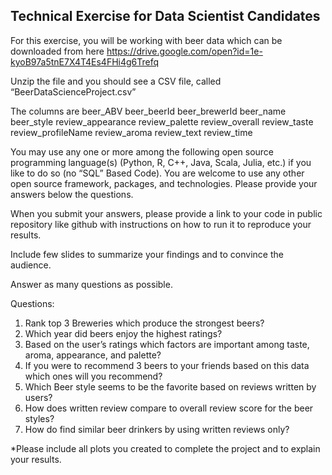## Technical Exercise for Data Scientist Candidates

For this exercise, you will be working with beer data which can be downloaded from here 
https://drive.google.com/open?id=1e-kyoB97a5tnE7X4T4Es4FHi4g6Trefq
 
Unzip the file and you should see a CSV file, called “BeerDataScienceProject.csv”

The columns are
beer_ABV	beer_beerId	beer_brewerId	beer_name	beer_style	review_appearance	review_palette	review_overall	review_taste	review_profileName	review_aroma	review_text	review_time


You may use any one or more among the following open source programming language(s) (Python, R, C++, Java, Scala, Julia, etc.) if you like to do so (no “SQL” Based Code). You are welcome to use any other open source framework, packages, and technologies. Please provide your answers below the questions. 

When you submit your answers, please provide a link to your code in public repository like github with instructions on how to run it to reproduce your results.

Include few slides to summarize your findings and to convince the audience.     

Answer as many questions as possible.
 
Questions: 

1.	Rank top 3 Breweries which produce the strongest beers?
2.	Which year did beers enjoy the highest ratings? 
3.	Based on the user’s ratings which factors are important among taste, aroma, appearance, and palette?
4.	If you were to recommend 3 beers to your friends based on this data which ones will you recommend?
5.	Which Beer style seems to be the favorite based on reviews written by users? 
6.	How does written review compare to overall review score for the beer styles?
7.	How do find similar beer drinkers by using written reviews only?   

*Please include all plots you created to complete the project and to explain your results. 
